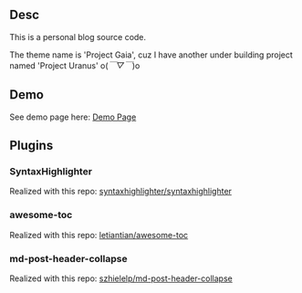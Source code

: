 ## Desc

This is a personal blog source code.

The theme name is 'Project Gaia', cuz I have another under building project named 'Project Uranus' o(*￣▽￣*)o 

## Demo

See demo page here: [    Demo Page   ](https://github.com/szhielelp/JekyllTheme-ProjectGaia)

## Plugins

### SyntaxHighlighter

Realized with this repo: [    syntaxhighlighter/syntaxhighlighter](https://github.com/syntaxhighlighter/syntaxhighlighter)

### awesome-toc

Realized with this repo: [     letiantian/awesome-toc  ](https://github.com/letiantian/awesome-toc)

### md-post-header-collapse

Realized with this repo: [    szhielelp/md-post-header-collapse  ](https://github.com/szhielelp/md-post-header-collapse)

